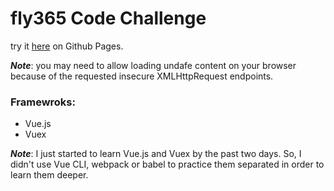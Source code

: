 # fly365 Code Challenge

try it [here](https://gitmibrahim.github.io/fly365-code-challenge/index.html) on Github Pages.

**_Note_**: you may need to allow loading undafe content on your browser because of the requested insecure XMLHttpRequest endpoints.

### Framewroks:
* Vue.js
* Vuex

**_Note_**: I just started to learn Vue.js and Vuex by the past two days. So, I didn't use Vue CLI, webpack or babel to practice them separated in order to learn them deeper.
